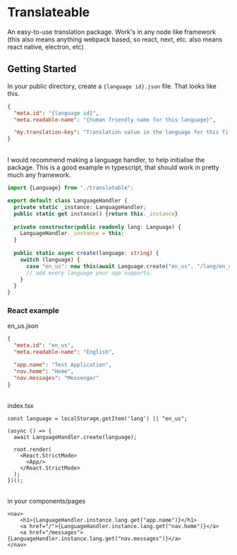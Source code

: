 # Translateable
An easy-to-use translation package. Work's in any node like framework (this also means anything webpack based, so react, next, etc. also means react native, electron, etc)

## Getting Started

In your public directory, create a `{language id}.json` file. That looks like this.
```json
{
  "meta.id": "{language id}",
  "meta.readable-name": "{human friendly name for this language}",

  "my.translation-key": "Translation value in the language for this file"
}
```
\
I would recommend making a language handler, to help initialise the package. This is a good example in typescript, that should work in pretty much any framework.
```ts
import {Language} from "./translatable";

export default class LanguageHandler {
  private static _instance: LanguageHandler;
  public static get instance() {return this._instance}
  
  private constructor(public readonly lang: Language) {
    LanguageHandler._instance = this;
  }
  
  public static async create(language: string) {
    switch (language) {
      case "en_us": new this(await Language.create("en_us", "/lang/en_us.json"));
      // add every language your app supports.
    }
  }
}
```

### React example
en_us.json
```json
{
  "meta.id": "en_us",
  "meta.readable-name": "English",

  "app.name": "Test Application",
  "nav.home": "Home",
  "nav.messages": "Messenger"
}
```
\
index.tsx
```tsx
const language = localStorage.getItem('lang') || "en_us";

(async () => {
  await LanguageHandler.create(language);
  
  root.render(
    <React.StrictMode>
      <App/>
    </React.StrictMode>
  );
})();
```
\
in your components/pages
```tsx
<nav>
    <h1>{LanguageHandler.instance.lang.get("app.name")}</h1>
    <a href="/">{LanguageHandler.instance.lang.get("nav.home")}</a>
    <a href="/messages">{LanguageHandler.instance.lang.get("nav.messages")}</a>
</nav>
```